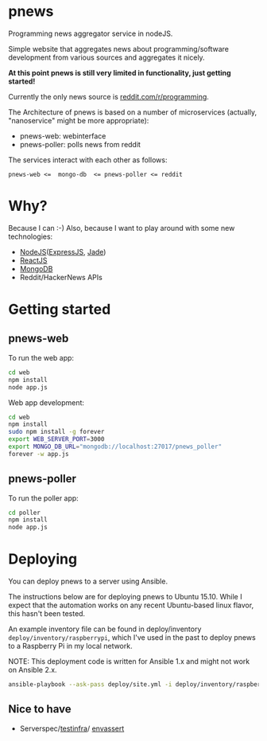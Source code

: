 # pnews
Programming news aggregator service in nodeJS.

Simple website that aggregates news about programming/software development from various sources and aggregates it
nicely.

**At this point pnews is still very limited in functionality, just getting started!**

Currently the only news source is [reddit.com/r/programming](https://reddit.com/r/programming).

The Architecture of pnews is based on a number of microservices (actually, "nanoservice" might be more appropriate):
- pnews-web: webinterface
- pnews-poller: polls news from reddit

The services interact with each other as follows:
```
pnews-web <=  mongo-db  <= pnews-poller <= reddit
```


# Why? #

Because I can :-)
Also, because I want to play around with some new technologies:
- [NodeJS](https://nodejs.org/en/)([ExpressJS](http://expressjs.com/), [Jade](http://jade-lang.com/))
- [ReactJS](https://facebook.github.io/react/)
- [MongoDB](https://www.mongodb.org/)
- Reddit/HackerNews APIs

# Getting started #

## pnews-web ##
To run the web app:
```bash
cd web
npm install
node app.js
```

Web app development:
```bash
cd web
npm install
sudo npm install -g forever
export WEB_SERVER_PORT=3000
export MONGO_DB_URL="mongodb://localhost:27017/pnews_poller"
forever -w app.js
```

## pnews-poller ##
To run the poller app:
```bash
cd poller
npm install
node app.js
```

# Deploying #
You can deploy pnews to a server using Ansible.

The instructions below are for deploying pnews to Ubuntu 15.10. While I expect that the automation works on any recent
Ubuntu-based linux flavor, this hasn't been tested.

An example inventory file can be found in deploy/inventory ```deploy/inventory/raspberrypi```, which I've used in
the past to deploy pnews to a Raspberry Pi in my local network.

NOTE: This deployment code is written for Ansible 1.x and might not work on Ansible 2.x.

```bash
ansible-playbook --ask-pass deploy/site.yml -i deploy/inventory/raspberrypi
```


## Nice to have ##
- Serverspec/[testinfra](http://testinfra.readthedocs.org/en/latest/)/
  [envassert](https://pypi.python.org/pypi/envassert)